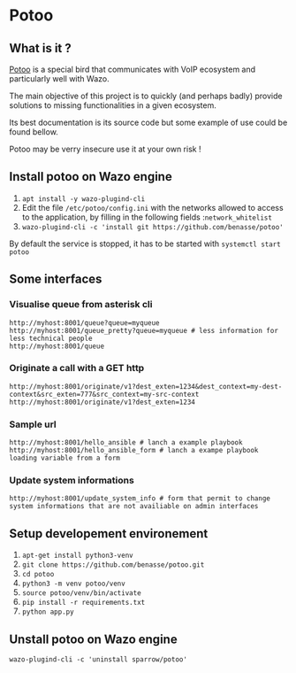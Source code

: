 # Potoo

## What is it ?
[Potoo](https://en.wikipedia.org/wiki/Potoo) is a special bird that communicates with VoIP ecosystem and particularly well with Wazo.

The main objective of this project is to quickly (and perhaps badly) provide solutions to missing functionalities in a given ecosystem.

Its best documentation is its source code but some example of use could be found bellow.

Potoo may be verry insecure use it at your own risk !

## Install potoo on Wazo engine
1. `apt install -y wazo-plugind-cli`
2. Edit the file `/etc/potoo/config.ini` with the networks allowed to access to the application, by filling in the following fields :`network_whitelist`
3. `wazo-plugind-cli -c 'install git https://github.com/benasse/potoo'`

By default the service is stopped, it has to be started with `systemctl start potoo`

## Some interfaces

### Visualise queue from asterisk cli
```
http://myhost:8001/queue?queue=myqueue
http://myhost:8001/queue_pretty?queue=myqueue # less information for less technical people
http://myhost:8001/queue
```
### Originate a call with a GET http
```
http://myhost:8001/originate/v1?dest_exten=1234&dest_context=my-dest-context&src_exten=777&src_context=my-src-context
http://myhost:8001/originate/v1?dest_exten=1234
```
### Sample url
```
http://myhost:8001/hello_ansible # lanch a example playbook
http://myhost:8001/hello_ansible_form # lanch a exampe playbook loading variable from a form
```
### Update system informations
```
http://myhost:8001/update_system_info # form that permit to change system informations that are not availiable on admin interfaces
```
## Setup developement environement
1. `apt-get install python3-venv`
2. `git clone https://github.com/benasse/potoo.git`
3. `cd potoo`
4. `python3 -m venv potoo/venv`
5. `source potoo/venv/bin/activate`
6. `pip install -r requirements.txt`
7. `python app.py`

## Unstall potoo on Wazo engine
`wazo-plugind-cli -c 'uninstall sparrow/potoo'`
